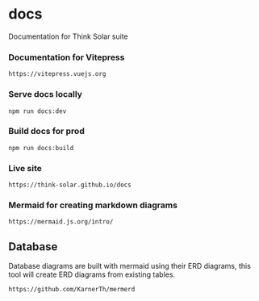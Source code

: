 # docs

Documentation for Think Solar suite

### Documentation for Vitepress

    https://vitepress.vuejs.org

### Serve docs locally

    npm run docs:dev

### Build docs for prod

    npm run docs:build

### Live site

    https://think-solar.github.io/docs

### Mermaid for creating markdown diagrams

    https://mermaid.js.org/intro/

## Database

Database diagrams are built with mermaid using their ERD diagrams, this tool will create ERD diagrams from existing tables.

    https://github.com/KarnerTh/mermerd
